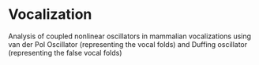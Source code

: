 # Vocalization
Analysis of coupled nonlinear oscillators in mammalian vocalizations using van der Pol Oscillator (representing the vocal folds) and Duffing oscillator (representing the false vocal folds)
